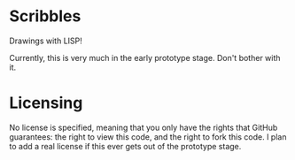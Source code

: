 # Scribbles

Drawings with LISP!

Currently, this is very much in the early prototype stage. Don't bother with it.

# Licensing

No license is specified, meaning that you only have the rights that GitHub guarantees:
the right to view this code, and the right to fork this code.
I plan to add a real license if this ever gets out of the prototype stage.
